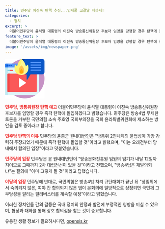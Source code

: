 ```yaml
---
title: 민주당 이진숙 탄핵 추진...인재풀 고갈날 때까지!
categories:
  - 정치
excerpt: >
  더불어민주당이 윤석열 대통령의 이진숙 방송통신위원장 후보자 임명을 강행할 경우 탄핵에 돌입할 예고하며 방송4법 무제한 토론을 거부한 국민의힘의 주호영 국회부의장을 국회 윤리특별위원회에 제소할 방침이다. 민주당은 방송위 2인체제의 불법성을 주장하며 즉각 탄핵을 결의했고, 윤 원내대변인은 인재풀 고갈날 때까지 탄핵을 할 수밖에 없다고 말했다. 국민의힘은 노란봉투법과 민생회복지원금법 처리를 위한 필리버스터도 예고한 상태이다.
feature_text: >
  더불어민주당이 윤석열 대통령의 이진숙 방송통신위원장 후보자 임명을 강행할 경우 탄핵에 돌입할 예고하며 방송4법 무제한 토론을 거부한 국민의힘의 주호영 국회부의장을 국회 윤리특별위원회에 제소할 방침이다. 민주당은 방송위 2인체제의 불법성을 주장하며 즉각 탄핵을 결의했고, 윤 원내대변인은 인재풀 고갈날 때까지 탄핵을 할 수밖에 없다고 말했다. 국민의힘은 노란봉투법과 민생회복지원금법 처리를 위한 필리버스터도 예고한 상태이다.
image: '/assets/img/newspaper.png'
---
```


<p><img src="/assets/img/news.png" alt="rentncar 속보" /></p>

<p><b><span style="color: #ee2323;">민주당, 방통위원장 탄핵 예고</span></b>
더불어민주당이 윤석열 대통령이 이진숙 방송통신위원장 후보자를 임명할 경우 즉각 탄핵에 돌입하겠다고 밝혔습니다. 민주당은 방송4법 무제한토론을 거부한 국민의힘 소속 주호영 국회부의장을 국회 윤리특별위원회에 제소하는 방안을 검토 중이라고 합니다.</p>

<p><b><span style="color: #ee2323;">민주당 탄핵의 이유</span></b>
민주당의 윤종군 원내대변인은 "방통위 2인체제의 불법성이 가장 강력히 주장되었기 때문에 즉각 탄핵에 돌입할 것"이라고 밝혔으며, "이는 오래전부터 당내에서 합의된 입장"이라고 덧붙였습니다.</p>

<p><b><span style="color: #ee2323;">민주당의 입장</span></b>
민주당은 윤 원내대변인이 "방송문화진흥원 임원의 임기가 내달 12일까지이므로 그때까지 2차 대립전선이 있을 것"이라고 전했으며, "방송4법은 재발의되냐"는 질의에 "아마 그렇게 될 것"이라고 답했습니다.</p>

<p><b><span style="color: #ee2323;">야당의 입장</span></b>
민주당에 반대로, 국민의힘은 방송4법 처리 규탄대회가 끝난 뒤 "상임위에서 숙의되지 않은, 여야 간 합의되지 않은 법이 본회의에 일방적으로 상정되면 국민께 그 부당성을 알리는 필리버스터를 계속할 예정"이라고 밝혔습니다. </p>

<p>이러한 정치인들 간의 갈등은 국내 정치의 안정과 발전에 부정적인 영향을 미칠 수 있으며, 협상과 대화를 통해 상호 합의점을 찾는 것이 중요합니다.</p>
유용한 생활 정보가 필요하시다면, <a href="https://opensis.kr" rel="dofollow">opensis.kr</a>


